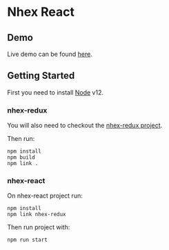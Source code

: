# Nhex React

## Demo

Live demo can be found [here](https://tonai.github.io/nhex-react/).

## Getting Started

First you need to install [Node](https://nodejs.org/fr) v12.

### nhex-redux

You will also need to checkout the [nhex-redux project](https://github.com/tonai/nhex-redux).

Then run:
```
npm install
npm build
npm link .
```

### nhex-react

On nhex-react project run:
```
npm install
npm link nhex-redux
```

Then run project with:
```
npm run start
```
